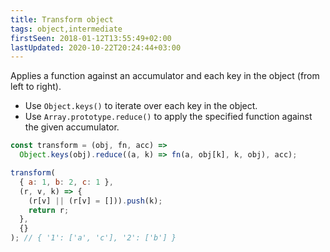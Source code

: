 ```yaml
---
title: Transform object
tags: object,intermediate
firstSeen: 2018-01-12T13:55:49+02:00
lastUpdated: 2020-10-22T20:24:44+03:00
---
```


Applies a function against an accumulator and each key in the object (from left to right).

- Use `Object.keys()` to iterate over each key in the object.
- Use `Array.prototype.reduce()` to apply the specified function against the given accumulator.

```js
const transform = (obj, fn, acc) =>
  Object.keys(obj).reduce((a, k) => fn(a, obj[k], k, obj), acc);
```

```js
transform(
  { a: 1, b: 2, c: 1 },
  (r, v, k) => {
    (r[v] || (r[v] = [])).push(k);
    return r;
  },
  {}
); // { '1': ['a', 'c'], '2': ['b'] }
```
